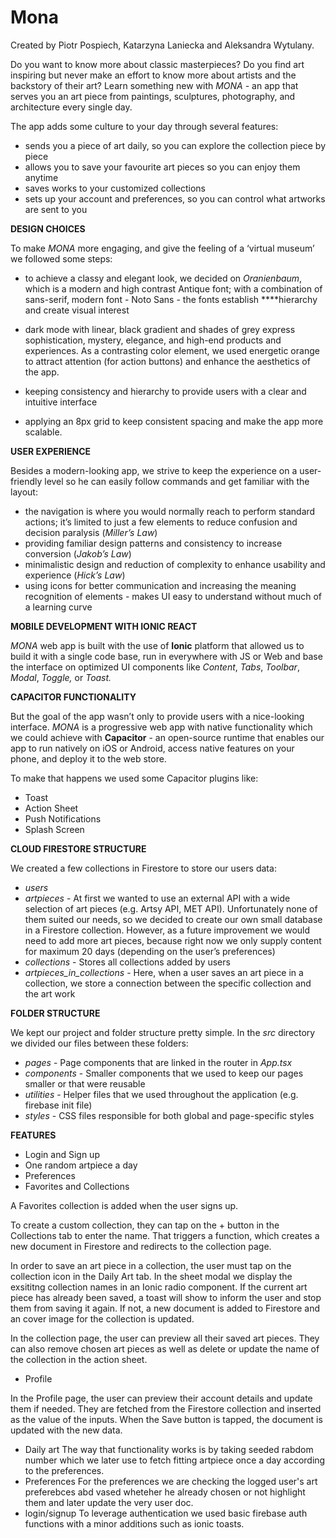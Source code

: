 # Mona

Created by Piotr Pospiech, Katarzyna Laniecka and Aleksandra Wytulany.

Do you want to know more about classic masterpieces? Do you find art inspiring but never make an effort to know more about artists and the backstory of their art? Learn something new with _MONA -_ an app that serves you an art piece from paintings, sculptures, photography, and architecture every single day.

The app adds some culture to your day through several features:

- sends you a piece of art daily, so you can explore the collection piece by piece
- allows you to save your favourite art pieces so you can enjoy them anytime
- saves works to your customized collections
- sets up your account and preferences, so you can control what artworks are sent to you

**DESIGN CHOICES**

To make _MONA_ more engaging, and give the feeling of a ‘virtual museum’ we followed some steps:

- to achieve a classy and elegant look, we decided on _Oranienbaum_, which is a modern and high contrast Antique font; with a combination of sans-serif, modern font - Noto Sans - the fonts establish \*\*\*\*hierarchy and create visual interest
- dark mode with linear, black gradient and shades of grey express sophistication, mystery, elegance, and high-end products and experiences. As a contrasting color element, we used energetic orange to attract attention (for action buttons) and enhance the aesthetics of the app.

- keeping consistency and hierarchy to provide users with a clear and intuitive interface
- applying an 8px grid to keep consistent spacing and make the app more scalable.

**USER EXPERIENCE**

Besides a modern-looking app, we strive to keep the experience on a user-friendly level so he can easily follow commands and get familiar with the layout:

- the navigation is where you would normally reach to perform standard actions; it’s limited to just a few elements to reduce confusion and decision paralysis (_Miller’s Law_)
- providing familiar design patterns and consistency to increase conversion (_Jakob’s Law_)
- minimalistic design and reduction of complexity to enhance usability and experience (_Hick’s Law_)
- using icons for better communication and increasing the meaning recognition of elements - makes UI easy to understand without much of a learning curve

**MOBILE DEVELOPMENT WITH IONIC REACT**

_MONA_ web app is built with the use of **Ionic** platform that allowed us to build it with a single code base, run in everywhere with JS or Web and base the interface on optimized UI components like _Content_, _Tabs_, _Toolbar_, _Modal_, _Toggle,_ or _Toast._

**CAPACITOR FUNCTIONALITY**

But the goal of the app wasn’t only to provide users with a nice-looking interface. _MONA_ is a progressive web app with native functionality which we could achieve with **Capacitor** - an open-source runtime that enables our app to run natively on iOS or Android, access native features on your phone, and deploy it to the web store.

To make that happens we used some Capacitor plugins like:

- Toast
- Action Sheet
- Push Notifications
- Splash Screen

**CLOUD FIRESTORE STRUCTURE**

We created a few collections in Firestore to store our users data:

- _users_
- _artpieces_ - At first we wanted to use an external API with a wide selection of art pieces (e.g. Artsy API, MET API). Unfortunately none of them suited our needs, so we decided to create our own small database in a Firestore collection. However, as a future improvement we would need to add more art pieces, because right now we only supply content for maximum 20 days (depending on the user’s preferences)
- _collections_ - Stores all collections added by users
- _artpieces_in_collections_ - Here, when a user saves an art piece in a collection, we store a connection between the specific collection and the art work

**FOLDER STRUCTURE**

We kept our project and folder structure pretty simple. In the _src_ directory we divided our files between these folders:

- _pages_ - Page components that are linked in the router in _App.tsx_
- _components_ - Smaller components that we used to keep our pages smaller or that were reusable
- _utilities_ - Helper files that we used throughout the application (e.g. firebase init file)
- _styles_ - CSS files responsible for both global and page-specific styles

**FEATURES**

- Login and Sign up
- One random artpiece a day
- Preferences
- Favorites and Collections

A Favorites collection is added when the user signs up.

To create a custom collection, they can tap on the + button in the Collections tab to enter the name. That triggers a function, which creates a new document in Firestore and redirects to the collection page.

In order to save an art piece in a collection, the user must tap on the collection icon in the Daily Art tab. In the sheet modal we display the exsititng collection names in an Ionic radio component. If the current art piece has already been saved, a toast will show to inform the user and stop them from saving it again. If not, a new document is added to Firestore and an cover image for the collection is updated.

In the collection page, the user can preview all their saved art pieces. They can also remove chosen art pieces as well as delete or update the name of the collection in the action sheet.

- Profile

In the Profile page, the user can preview their account details and update them if needed. They are fetched from the Firestore collection and inserted as the value of the inputs. When the Save button is tapped, the document is updated with the new data.

- Daily art
  The way that functionality works is by taking seeded rabdom number which we later use to fetch fitting artpiece once a day according to the preferences.
- Preferences
  For the preferences we are checking the logged user's art preferebces abd vased wheteher he already chosen or not highlight them and later update the very user doc.
- login/signup
  To leverage authentication we used basic firebase auth functions with a minor additions such as ionic toasts.
